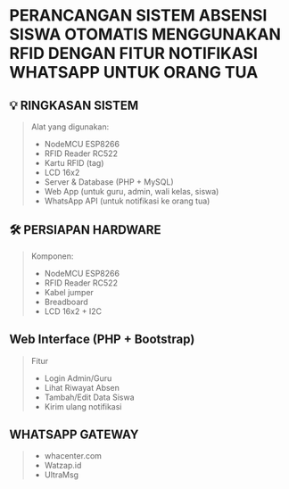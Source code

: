 # PERANCANGAN SISTEM ABSENSI SISWA OTOMATIS MENGGUNAKAN RFID DENGAN FITUR NOTIFIKASI WHATSAPP UNTUK ORANG TUA
## 💡 RINGKASAN SISTEM <br>
> Alat yang digunakan: <br>
> - NodeMCU ESP8266 <br>
> - RFID Reader RC522 <br>
> - Kartu RFID (tag) <br>
> - LCD 16x2 <br>
> - Server & Database (PHP + MySQL) <br>
> - Web App (untuk guru, admin, wali kelas, siswa) <br>
> - WhatsApp API (untuk notifikasi ke orang tua)

## 🛠️ PERSIAPAN HARDWARE
> Komponen: <br>
> - NodeMCU ESP8266 <br>
> - RFID Reader RC522
> - Kabel jumper
> - Breadboard
> - LCD 16x2 + I2C

## Web Interface (PHP + Bootstrap)
> Fitur
> - Login Admin/Guru <br>
> - Lihat Riwayat Absen <br>
> - Tambah/Edit Data Siswa <br>
> - Kirim ulang notifikasi

##  WHATSAPP GATEWAY
> - whacenter.com <br>
> - Watzap.id <br>
> - UltraMsg
